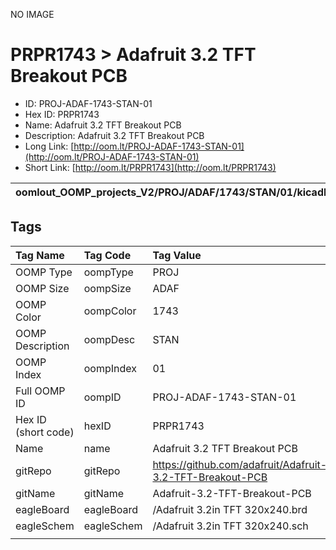 


  
NO IMAGE  
# PRPR1743 > Adafruit 3.2 TFT Breakout PCB

- ID: PROJ-ADAF-1743-STAN-01
- Hex ID: PRPR1743
- Name: Adafruit 3.2 TFT Breakout PCB
- Description: Adafruit 3.2 TFT Breakout PCB
- Long Link: [http://oom.lt/PROJ-ADAF-1743-STAN-01](http://oom.lt/PROJ-ADAF-1743-STAN-01)
- Short Link: [http://oom.lt/PRPR1743](http://oom.lt/PRPR1743)
  

|oomlout_OOMP_projects_V2/PROJ/ADAF/1743/STAN/01/kicadPcb3dFront.png|oomlout_OOMP_projects_V2/PROJ/ADAF/1743/STAN/01/kicadPcb3dBack.png|oomlout_OOMP_projects_V2/PROJ/ADAF/1743/STAN/01/kicadPcb3d.png||
| :---: | :---: | :---: | :---: |

## Tags
  

|Tag Name|Tag Code|Tag Value|
| :--- | :--- | :--- |
|OOMP Type|oompType|PROJ|
|OOMP Size|oompSize|ADAF|
|OOMP Color|oompColor|1743|
|OOMP Description|oompDesc|STAN|
|OOMP Index|oompIndex|01|
|Full OOMP ID|oompID|PROJ-ADAF-1743-STAN-01|
|Hex ID (short code)|hexID|PRPR1743|
|Name|name|Adafruit 3.2 TFT Breakout PCB|
|gitRepo|gitRepo|https://github.com/adafruit/Adafruit-3.2-TFT-Breakout-PCB|
|gitName|gitName|Adafruit-3.2-TFT-Breakout-PCB|
|eagleBoard|eagleBoard|/Adafruit 3.2in TFT 320x240.brd|
|eagleSchem|eagleSchem|/Adafruit 3.2in TFT 320x240.sch|
||||
